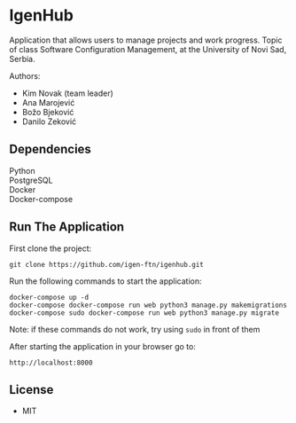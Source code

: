 # IgenHub
Application that allows users to manage projects and work progress. Topic of class Software Configuration Management, at the University of Novi Sad, Serbia.

Authors:
* Kim Novak (team leader)
* Ana Marojević
* Božo Bjeković
* Danilo Zeković

## Dependencies
Python     
PostgreSQL    
Docker    
Docker-compose

## Run The Application

First clone the project:
```
git clone https://github.com/igen-ftn/igenhub.git
```

Run the following commands to start the application:
```
docker-compose up -d
docker-compose docker-compose run web python3 manage.py makemigrations
docker-compose sudo docker-compose run web python3 manage.py migrate
```
Note: if these commands do not work, try using `sudo` in front of them  

After starting the application in your browser go to:
```
http://localhost:8000
```

## License 

* MIT 
